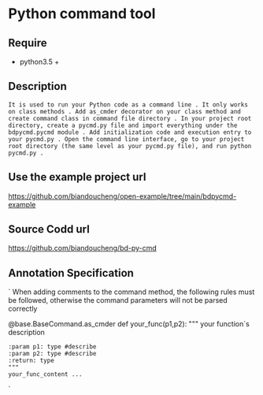 # Python command tool

## Require
+ python3.5 +

## Description
`
It is used to run your Python code as a command line .
It only works on class methods .
Add as_cmder decorator on your class method and create command class in command file directory .
In your project root directory, create a pycmd.py file and import everything under the bdpycmd.pycmd module .
Add initialization code and execution entry to your pycmd.py .
Open the command line interface, go to your project root directory (the same level as your pycmd.py file), and run python pycmd.py .
`
## Use the example project url
<https://github.com/biandoucheng/open-example/tree/main/bdpycmd-example>

## Source Codd url
<https://github.com/biandoucheng/bd-py-cmd>

## Annotation Specification
`
When adding comments to the command method, the following rules must be followed, otherwise the command parameters will not be parsed correctly

@base.BaseCommand.as_cmder
def your_func(p1,p2):
    """
    your function`s description

    :param p1: type #describe
    :param p2: type #describe
    :return: type
    """
    your_func_content ...
`